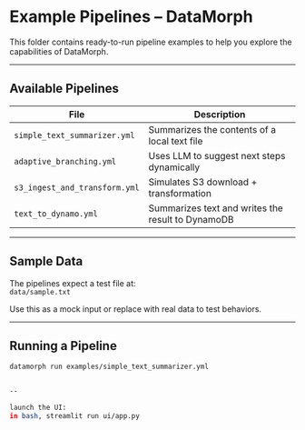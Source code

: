# Example Pipelines – DataMorph

This folder contains ready-to-run pipeline examples to help you explore the capabilities of DataMorph.

---

## Available Pipelines

| File                        | Description                                                  |
|-----------------------------|--------------------------------------------------------------|
| `simple_text_summarizer.yml`   | Summarizes the contents of a local text file               |
| `adaptive_branching.yml`       | Uses LLM to suggest next steps dynamically                |
| `s3_ingest_and_transform.yml`  | Simulates S3 download + transformation                    |
| `text_to_dynamo.yml`           | Summarizes text and writes the result to DynamoDB         |

---

## Sample Data

The pipelines expect a test file at:  
 `data/sample.txt`

Use this as a mock input or replace with real data to test behaviors.

---

## Running a Pipeline

```bash
datamorph run examples/simple_text_summarizer.yml


--

launch the UI:
in bash, streamlit run ui/app.py
